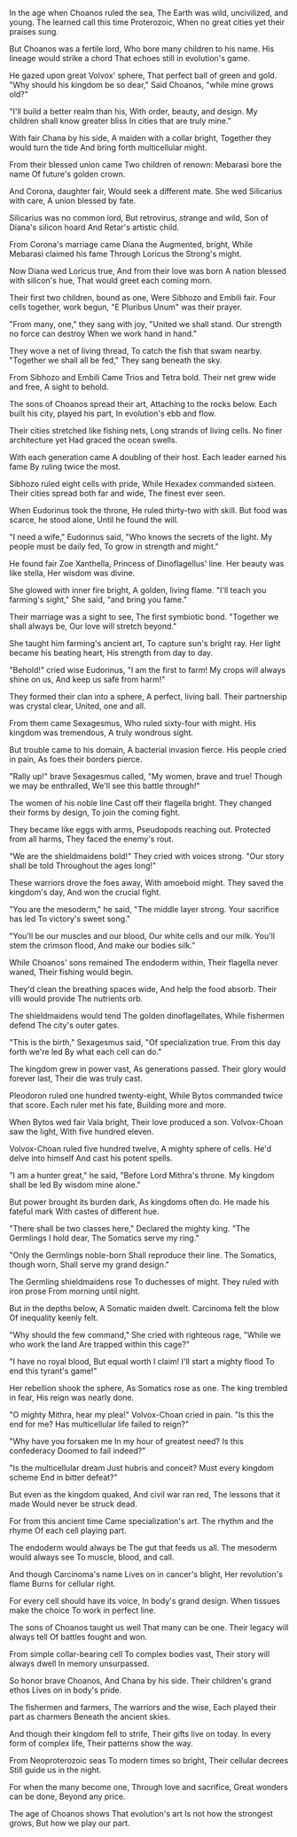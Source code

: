 In the age when Choanos ruled the sea,
The Earth was wild, uncivilized, and young.
The learned call this time Proterozoic,
When no great cities yet their praises sung.

But Choanos was a fertile lord,
Who bore many children to his name.
His lineage would strike a chord
That echoes still in evolution's game.

He gazed upon great Volvox' sphere,
That perfect ball of green and gold.
"Why should his kingdom be so dear,"
Said Choanos, "while mine grows old?"

"I'll build a better realm than his,
With order, beauty, and design.
My children shall know greater bliss
In cities that are truly mine."

With fair Chana by his side,
A maiden with a collar bright,
Together they would turn the tide
And bring forth multicellular might.

From their blessed union came
Two children of renown:
Mebarasi bore the name
Of future's golden crown.

And Corona, daughter fair,
Would seek a different mate.
She wed Silicarius with care,
A union blessed by fate.

Silicarius was no common lord,
But retrovirus, strange and wild,
Son of Diana's silicon hoard
And Retar's artistic child.

From Corona's marriage came
Diana the Augmented, bright,
While Mebarasi claimed his fame
Through Loricus the Strong's might.

Now Diana wed Loricus true,
And from their love was born
A nation blessed with silicon's hue,
That would greet each coming morn.

Their first two children, bound as one,
Were Sibhozo and Embili fair.
Four cells together, work begun,
"E Pluribus Unum" was their prayer.

"From many, one," they sang with joy,
"United we shall stand.
Our strength no force can destroy
When we work hand in hand."

They wove a net of living thread,
To catch the fish that swam nearby.
"Together we shall all be fed,"
They sang beneath the sky.

From Sibhozo and Embili
Came Trios and Tetra bold.
Their net grew wide and free,
A sight to behold.

The sons of Choanos spread their art,
Attaching to the rocks below.
Each built his city, played his part,
In evolution's ebb and flow.

Their cities stretched like fishing nets,
Long strands of living cells.
No finer architecture yet
Had graced the ocean swells.

With each generation came
A doubling of their host.
Each leader earned his fame
By ruling twice the most.

Sibhozo ruled eight cells with pride,
While Hexadex commanded sixteen.
Their cities spread both far and wide,
The finest ever seen.

When Eudorinus took the throne,
He ruled thirty-two with skill.
But food was scarce, he stood alone,
Until he found the will.

"I need a wife," Eudorinus said,
"Who knows the secrets of the light.
My people must be daily fed,
To grow in strength and might."

He found fair Zoe Xanthella,
Princess of Dinoflagellus' line.
Her beauty was like stella,
Her wisdom was divine.

She glowed with inner fire bright,
A golden, living flame.
"I'll teach you farming's sight,"
She said, "and bring you fame."

Their marriage was a sight to see,
The first symbiotic bond.
"Together we shall always be,
Our love will stretch beyond."

She taught him farming's ancient art,
To capture sun's bright ray.
Her light became his beating heart,
His strength from day to day.

"Behold!" cried wise Eudorinus,
"I am the first to farm!
My crops will always shine on us,
And keep us safe from harm!"

They formed their clan into a sphere,
A perfect, living ball.
Their partnership was crystal clear,
United, one and all.

From them came Sexagesmus,
Who ruled sixty-four with might.
His kingdom was tremendous,
A truly wondrous sight.

But trouble came to his domain,
A bacterial invasion fierce.
His people cried in pain,
As foes their borders pierce.

"Rally up!" brave Sexagesmus called,
"My women, brave and true!
Though we may be enthralled,
We'll see this battle through!"

The women of his noble line
Cast off their flagella bright.
They changed their forms by design,
To join the coming fight.

They became like eggs with arms,
Pseudopods reaching out.
Protected from all harms,
They faced the enemy's rout.

"We are the shieldmaidens bold!"
They cried with voices strong.
"Our story shall be told
Throughout the ages long!"

These warriors drove the foes away,
With amoeboid might.
They saved the kingdom's day,
And won the crucial fight.

"You are the mesoderm," he said,
"The middle layer strong.
Your sacrifice has led
To victory's sweet song."

"You'll be our muscles and our blood,
Our white cells and our milk.
You'll stem the crimson flood,
And make our bodies silk."

While Choanos' sons remained
The endoderm within,
Their flagella never waned,
Their fishing would begin.

They'd clean the breathing spaces wide,
And help the food absorb.
Their villi would provide
The nutrients orb.

The shieldmaidens would tend
The golden dinoflagellates,
While fishermen defend
The city's outer gates.

"This is the birth," Sexagesmus said,
"Of specialization true.
From this day forth we're led
By what each cell can do."

The kingdom grew in power vast,
As generations passed.
Their glory would forever last,
Their die was truly cast.

Pleodoron ruled one hundred twenty-eight,
While Bytos commanded twice that score.
Each ruler met his fate,
Building more and more.

When Bytos wed fair Vala bright,
Their love produced a son.
Volvox-Choan saw the light,
With five hundred eleven.

Volvox-Choan ruled five hundred twelve,
A mighty sphere of cells.
He'd delve into himself
And cast his potent spells.

"I am a hunter great," he said,
"Before Lord Mithra's throne.
My kingdom shall be led
By wisdom mine alone."

But power brought its burden dark,
As kingdoms often do.
He made his fateful mark
With castes of different hue.

"There shall be two classes here,"
Declared the mighty king.
"The Germlings I hold dear,
The Somatics serve my ring."

"Only the Germlings noble-born
Shall reproduce their line.
The Somatics, though worn,
Shall serve my grand design."

The Germling shieldmaidens rose
To duchesses of might.
They ruled with iron prose
From morning until night.

But in the depths below,
A Somatic maiden dwelt.
Carcinoma felt the blow
Of inequality keenly felt.

"Why should the few command,"
She cried with righteous rage,
"While we who work the land
Are trapped within this cage?"

"I have no royal blood,
But equal worth I claim!
I'll start a mighty flood
To end this tyrant's game!"

Her rebellion shook the sphere,
As Somatics rose as one.
The king trembled in fear,
His reign was nearly done.

"O mighty Mithra, hear my plea!"
Volvox-Choan cried in pain.
"Is this the end for me?
Has multicellular life failed to reign?"

"Why have you forsaken me
In my hour of greatest need?
Is this confederacy
Doomed to fail indeed?"

"Is the multicellular dream
Just hubris and conceit?
Must every kingdom scheme
End in bitter defeat?"

But even as the kingdom quaked,
And civil war ran red,
The lessons that it made
Would never be struck dead.

For from this ancient time
Came specialization's art.
The rhythm and the rhyme
Of each cell playing part.

The endoderm would always be
The gut that feeds us all.
The mesoderm would always see
To muscle, blood, and call.

And though Carcinoma's name
Lives on in cancer's blight,
Her revolution's flame
Burns for cellular right.

For every cell should have its voice,
In body's grand design.
When tissues make the choice
To work in perfect line.

The sons of Choanos taught us well
That many can be one.
Their legacy will always tell
Of battles fought and won.

From simple collar-bearing cell
To complex bodies vast,
Their story will always dwell
In memory unsurpassed.

So honor brave Choanos,
And Chana by his side.
Their children's grand ethos
Lives on in body's pride.

The fishermen and farmers,
The warriors and the wise,
Each played their part as charmers
Beneath the ancient skies.

And though their kingdom fell to strife,
Their gifts live on today.
In every form of complex life,
Their patterns show the way.

From Neoproterozoic seas
To modern times so bright,
Their cellular decrees
Still guide us in the night.

For when the many become one,
Through love and sacrifice,
Great wonders can be done,
Beyond any price.

The age of Choanos shows
That evolution's art
Is not how the strongest grows,
But how we play our part.